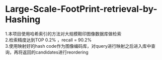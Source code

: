# Large-Scale-FootPrint-retrieval-by-Hashing
1.本项目使用哈希索引的方法对大规模鞋印图像数据库做检索  
2.检索精度达到TOP 0.2% ，recall = 90.2%  
3.使用映射好的hash code作为图像编码库，对query进行映射之后进入库中查询，再将返回的candidates进行reordering  

